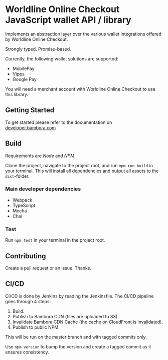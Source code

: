 # Worldline Online Checkout JavaScript wallet API / library

Implements an abstraction layer over the various wallet integrations offered by Worldline Online Checkout.

Strongly typed. Promise-based.

Currently, the following wallet solutions are supported:

- MobilePay
- Vipps
- Google Pay

You will need a merchant account with Worldline Online Checkout to use this library.

## Getting Started

To get started please refer to the documentation on [developer.bambora.com](https://developer.bambora.com/europe/sdk/wallet-sdk/introduction)

## Build

Requirements are _Node_ and _NPM_.

Clone the project, navigate to the project root, and run `npm run build` in your terminal.
This will install all dependencies and output all assets to the `dist`-folder.

### Main developer dependencies

- Webpack
- TypeScript
- Mocha
- Chai

### Test

Run `npm test` in your terminal in the project root.

## Contributing

Create a pull request or an issue. Thanks.

## CI/CD

CI/CD is done by Jenkins by reading the Jenkinsfile. The CI/CD pipeline goes through 4 steps:

1. Build.
2. Publish to Bambora CDN (files are uploaded to S3).
3. Invalidate Bambora CDN Cache (the cache on CloudFront is invalidated).
4. Publish to public NPM.

This will be run on the master branch and with tagged commits only.

Use `npm version` to bump the version and create a tagged commit as it ensures consistency.
